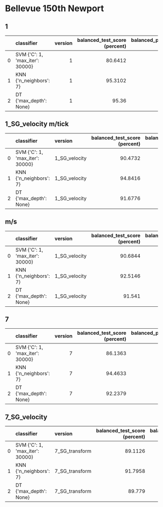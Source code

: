 # Bellevue 150th Newport

## 1

|     | classifier                      | version | balanced_test_score (percent) | balanced_pooled_test_score (percent) | time (s) |
| --: | :------------------------------ | ------: | ----------------------------: | -----------------------------------: | -------: |
|   0 | SVM {'C': 1, 'max_iter': 30000} |       1 |                       80.6412 |                              90.6312 |  202.856 |
|   1 | KNN {'n_neighbors': 7}          |       1 |                       95.3102 |                              96.0973 | 0.310949 |
|   2 | DT {'max_depth': None}          |       1 |                         95.36 |                              96.0752 | 0.745506 |

## 1_SG_velocity m/tick

|     | classifier                      | version       | balanced_test_score (percent) | balanced_pooled_test_score (percent) | time (s) |
| --: | :------------------------------ | :------------ | ----------------------------: | -----------------------------------: | -------: |
|   0 | SVM {'C': 1, 'max_iter': 30000} | 1_SG_velocity |                       90.4732 |                               93.884 |  117.516 |
|   1 | KNN {'n_neighbors': 7}          | 1_SG_velocity |                       94.8416 |                              96.0166 | 0.314387 |
|   2 | DT {'max_depth': None}          | 1_SG_velocity |                       91.6776 |                              93.4589 |  1.07831 |

## m/s

|     | classifier                      | version       | balanced_test_score (percent) | balanced_pooled_test_score (percent) | time (s) |
| --: | :------------------------------ | :------------ | ----------------------------: | -----------------------------------: | -------: |
|   0 | SVM {'C': 1, 'max_iter': 30000} | 1_SG_velocity |                       90.6844 |                              94.0452 |  107.968 |
|   1 | KNN {'n_neighbors': 7}          | 1_SG_velocity |                       92.5146 |                              94.6466 | 0.306769 |
|   2 | DT {'max_depth': None}          | 1_SG_velocity |                        91.541 |                              93.2419 |  1.03549 |

## 7

|     | classifier                      | version | balanced_test_score (percent) | balanced_pooled_test_score (percent) | time (s) |
| --: | :------------------------------ | ------: | ----------------------------: | -----------------------------------: | -------: |
|   0 | SVM {'C': 1, 'max_iter': 30000} |       7 |                       86.1363 |                              93.0888 |  246.214 |
|   1 | KNN {'n_neighbors': 7}          |       7 |                       94.4633 |                              95.6485 | 0.341143 |
|   2 | DT {'max_depth': None}          |       7 |                       92.2379 |                              93.5669 | 0.370197 |

## 7_SG_velocity

|     | classifier                      | version        | balanced_test_score (percent) | balanced_pooled_test_score (percent) | time (s) |
| --: | :------------------------------ | :------------- | ----------------------------: | -----------------------------------: | -------: |
|   0 | SVM {'C': 1, 'max_iter': 30000} | 7_SG_transform |                       89.1126 |                              94.1642 |  334.603 |
|   1 | KNN {'n_neighbors': 7}          | 7_SG_transform |                       91.7958 |                              94.3582 | 0.662708 |
|   2 | DT {'max_depth': None}          | 7_SG_transform |                        89.779 |                              92.2885 |  1.07402 |
